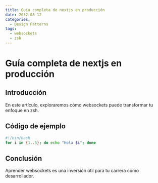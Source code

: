 ```yaml
---
title: Guía completa de nextjs en producción
date: 2032-08-12
categories:
  - Design Patterns
tags:
  - websockets
  - zsh
---
```


# Guía completa de nextjs en producción

## Introducción

En este artículo, exploraremos cómo websockets puede transformar tu enfoque en zsh.

## Código de ejemplo

```bash
#!/bin/bash
for i in {1..5}; do echo "Hola $i"; done
```

## Conclusión

Aprender websockets es una inversión útil para tu carrera como desarrollador.